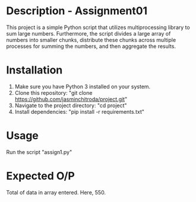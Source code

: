 # Description - Assignment01
This project is a simple Python script that utilizes multiprocessing library to sum large numbers. Furthermore, the script divides a large array of numbers into smaller chunks, distribute these chunks across multiple processes for summing the numbers, and then aggregate the results.

# Installation
1. Make sure you have Python 3 installed on your system.
2. Clone this repository: "git clone https://github.com/jasminchitroda/project.git"
3. Navigate to the project directory: "cd project"
4. Install dependencies: "pip install -r requirements.txt"

# Usage
Run the script "assign1.py"

# Expected O/P
Total of data in array entered. Here, 550.
